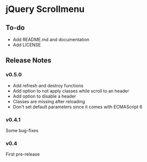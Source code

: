 # jQuery Scrollmenu

## To-do

 * Add README.md and documentation
 * Add LICENSE

## Release Notes

### v0.5.0

 * Add refresh and destroy functions
 * Add option to not apply classes while scroll to an header
 * Add option to disable a header
 * Classes are missing after reloading
 * Don't set default parameters since it comes with ECMAScript 6

### v0.4.1

Some bug-fixes

### v0.4

First pre-release